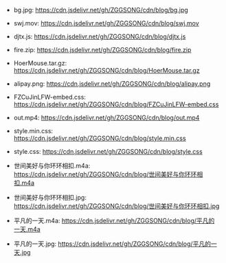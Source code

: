 
- bg.jpg: https://cdn.jsdelivr.net/gh/ZGGSONG/cdn/blog/bg.jpg

- swj.mov: https://cdn.jsdelivr.net/gh/ZGGSONG/cdn/blog/swj.mov

- djtx.js: https://cdn.jsdelivr.net/gh/ZGGSONG/cdn/blog/djtx.js

- fire.zip: https://cdn.jsdelivr.net/gh/ZGGSONG/cdn/blog/fire.zip

- HoerMouse.tar.gz: https://cdn.jsdelivr.net/gh/ZGGSONG/cdn/blog/HoerMouse.tar.gz

- alipay.png: https://cdn.jsdelivr.net/gh/ZGGSONG/cdn/blog/alipay.png


- FZCuJinLFW-embed.css: https://cdn.jsdelivr.net/gh/ZGGSONG/cdn/blog/FZCuJinLFW-embed.css

- out.mp4: https://cdn.jsdelivr.net/gh/ZGGSONG/cdn/blog/out.mp4

- style.min.css: https://cdn.jsdelivr.net/gh/ZGGSONG/cdn/blog/style.min.css
- style.css: https://cdn.jsdelivr.net/gh/ZGGSONG/cdn/blog/style.css
- 世间美好与你环环相扣.m4a: https://cdn.jsdelivr.net/gh/ZGGSONG/cdn/blog/世间美好与你环环相扣.m4a

- 世间美好与你环环相扣.jpg: https://cdn.jsdelivr.net/gh/ZGGSONG/cdn/blog/世间美好与你环环相扣.jpg

- 平凡的一天.m4a: https://cdn.jsdelivr.net/gh/ZGGSONG/cdn/blog/平凡的一天.m4a

- 平凡的一天.jpg: https://cdn.jsdelivr.net/gh/ZGGSONG/cdn/blog/平凡的一天.jpg

